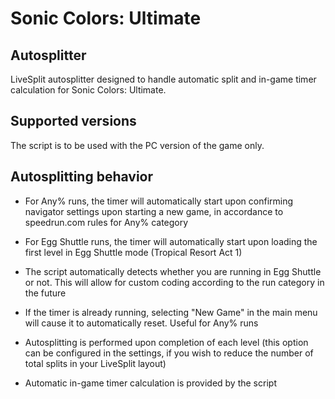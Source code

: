 # Sonic Colors: Ultimate

## Autosplitter
LiveSplit autosplitter designed to handle automatic split and in-game timer calculation for Sonic Colors: Ultimate.

## Supported versions
The script is to be used with the PC version of the game only.

## Autosplitting behavior
* For Any% runs, the timer will automatically start upon confirming navigator settings upon starting a new game, in accordance to speedrun.com rules for Any% category
* For Egg Shuttle runs, the timer will automatically start upon loading the first level in Egg Shuttle mode (Tropical Resort Act 1)

* The script automatically detects whether you are running in Egg Shuttle or not. This will allow for custom coding according to the run category in the future
* If the timer is already running, selecting "New Game" in the main menu will cause it to automatically reset. Useful for Any% runs

* Autosplitting is performed upon completion of each level (this option can be configured in the settings, if you wish to reduce the number of total splits in your LiveSplit layout)
* Automatic in-game timer calculation is provided by the script
